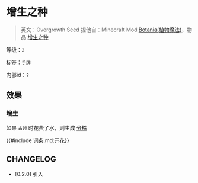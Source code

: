 # 增生之种

> 英文：Overgrowth Seed
> 捏他自：Minecraft Mod [Botania(植物魔法)](https://botaniamod.net/index.html)，物品 [增生之种](https://www.mcmod.cn/item/36175.html)

等级：`2`

标签：`手牌`

内部id：`?`

## 效果

### 增生

如果 `占领` 时花费了水，则生成 [分株](分株.md)

{{#include 词条.md:开花}}

## CHANGELOG

- [0.2.0] 引入
